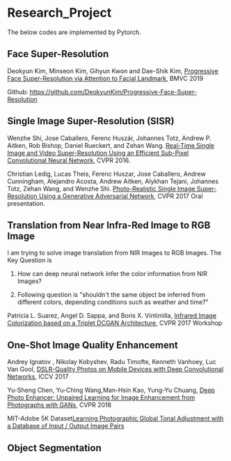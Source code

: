 # Research_Project
The below codes are implemented by Pytorch.

## Face Super-Resolution
Deokyun Kim, Minseon Kim, Gihyun Kwon and Dae-Shik Kim, [Progressive Face Super-Resolution via Attention to Facial Landmark](https://arxiv.org/abs/1908.08239), BMVC 2019

Github: https://github.com/DeokyunKim/Progressive-Face-Super-Resolution

## Single Image Super-Resolution (SISR)

Wenzhe Shi, Jose Caballero, Ferenc Huszár, Johannes Totz, Andrew P. Aitken, Rob Bishop, Daniel Rueckert, and Zehan Wang. [Real-Time Single Image and Video Super-Resolution Using an Efficient Sub-Pixel Convolutional Neural Network](https://arxiv.org/abs/1609.05158), CVPR 2016.

Christian Ledig, Lucas Theis, Ferenc Huszar, Jose Caballero, Andrew Cunningham, Alejandro Acosta, Andrew Aitken, Alykhan Tejani, Johannes Totz, Zehan Wang, and Wenzhe Shi. [Photo-Realistic Single Image Super-Resolution Using a Generative Adversarial Network](https://arxiv.org/abs/1609.04802), CVPR 2017 Oral presentation.

## Translation from Near Infra-Red Image to RGB Image

I am trying to solve image translation from NIR Images to RGB Images.
The Key Question is

1. How can deep neural network infer the color information from NIR Images?

2. Following question is "shouldn't the same object be inferred from different colors, depending conditions such as weather and time?"

Patricia L. Suarez, Angel D. Sappa, and Boris X. Vintimilla, [Infrared Image Colorization based on a Triplet DCGAN Architecture](http://openaccess.thecvf.com/content_cvpr_2017_workshops/w3/papers/Suarez_Infrared_Image_Colorization_CVPR_2017_paper.pdf), CVPR 2017 Workshop


## One-Shot Image Quality Enhancement

Andrey Ignatov , Nikolay Kobyshev, Radu Timofte, Kenneth Vanhoey, Luc Van Gool, [DSLR-Quality Photos on Mobile Devices with Deep Convolutional Networks](http://www.vision.ee.ethz.ch/~timofter/publications/Ignatov-ICCV-2017.pdf), ICCV 2017

Yu-Sheng Chen, Yu-Ching Wang,Man-Hsin Kao, Yung-Yu Chuang, [Deep Photo Enhancer: Unpaired Learning for Image Enhancement from Photographs with GANs](https://www.cmlab.csie.ntu.edu.tw/project/Deep-Photo-Enhancer/CVPR-2018-DPE.pdf), CVPR 2018

MIT-Adobe 5K Dataset[Learning Photographic Global Tonal Adjustment with a Database of Input / Output Image Pairs](https://data.csail.mit.edu/graphics/fivek/)

## Object Segmentation
